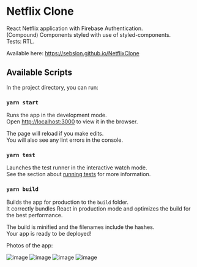 # Netflix Clone

React Netflix application with Firebase Authentication.\
(Compound) Components styled with use of styled-components.\
Tests: RTL.<br>

Available here: https://sebslon.github.io/NetflixClone
## Available Scripts

In the project directory, you can run:

### `yarn start`

Runs the app in the development mode.\
Open [http://localhost:3000](http://localhost:3000) to view it in the browser.

The page will reload if you make edits.\
You will also see any lint errors in the console.

### `yarn test`

Launches the test runner in the interactive watch mode.\
See the section about [running tests](https://facebook.github.io/create-react-app/docs/running-tests) for more information.

### `yarn build`

Builds the app for production to the `build` folder.\
It correctly bundles React in production mode and optimizes the build for the best performance.

The build is minified and the filenames include the hashes.\
Your app is ready to be deployed!

Photos of the app:

![image](https://user-images.githubusercontent.com/71407958/124004938-ccf98500-d9d8-11eb-9095-c2f162ce9b0f.png)
![image](https://user-images.githubusercontent.com/71407958/124004992-dbe03780-d9d8-11eb-8102-20328fc14aa1.png)
![image](https://user-images.githubusercontent.com/71407958/124005104-fd412380-d9d8-11eb-9fd3-229d413f0b54.png)
![image](https://user-images.githubusercontent.com/71407958/124005163-0df19980-d9d9-11eb-9f2f-a72b18525e6d.png)

